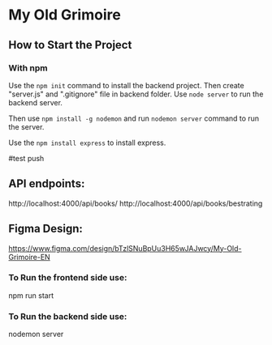 # My Old Grimoire

## How to Start the Project

### With npm

Use the `npm init` command to install the backend project.
Then create "server.js" and ".gitignore" file in backend folder.
Use `node server` to run the backend server.

Then use `npm install -g nodemon` and run `nodemon server` command to run the server.

Use the `npm install express` to install express.

#test push

## API endpoints:

http://localhost:4000/api/books/
http://localhost:4000/api/books/bestrating

## Figma Design:

https://www.figma.com/design/bTzlSNuBpUu3H65wJAJwcy/My-Old-Grimoire-EN

### To Run the frontend side use:

npm run start

### To Run the backend side use:

nodemon server
